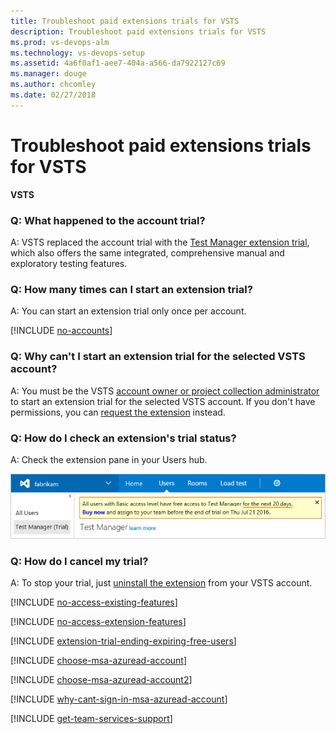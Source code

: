 ```yaml
---
title: Troubleshoot paid extensions trials for VSTS
description: Troubleshoot paid extensions trials for VSTS
ms.prod: vs-devops-alm
ms.technology: vs-devops-setup
ms.assetid: 4a6f0af1-aee7-404a-a566-da7922127c69
ms.manager: douge
ms.author: chcomley
ms.date: 02/27/2018
---
```

[//]: # (monikerRange: 'vsts')

# Troubleshoot paid extensions trials for VSTS

**VSTS**

<a name="account-trial"></a>

### Q: What happened to the account trial?

A: VSTS replaced the account trial with the
[Test Manager extension trial](https://marketplace.visualstudio.com/items/ms.vss-testmanager-web),
which also offers the same integrated, 
comprehensive manual and exploratory testing features.

### Q: How many times can I start an extension trial?

A:  You can start an extension trial only once per account.

<a name="no-accounts"></a>

[!INCLUDE [no-accounts](_shared/qa-no-accounts.md)]

<a name="no-permissions"></a>

### Q: Why can't I start an extension trial for the selected VSTS account?

A: You must be the VSTS [account owner or project collection administrator](faq-billing-setup.md#find-owner)
to start an extension trial for the selected VSTS account. If you don't have permissions,
you can [request the extension](../marketplace/request-vsts-extension.md) instead.

<a name="check-trial"></a>

### Q: How do I check an extension's trial status?

A: Check the extension pane in your Users hub.

![Check extension trial](_img/try-additional-features/check-extension-trial-updated-ui.png)

### Q: How do I cancel my trial?

A: To stop your trial, just
[uninstall the extension](../marketplace/uninstall-disable-vsts-extensions.md)
from your VSTS account.

<a name="feature-access"></a>

[!INCLUDE [no-access-existing-features](../_shared/qa-no-access-existing-features.md)]

<a name="extension-access"></a>

[!INCLUDE [no-access-extension-features](../_shared/qa-no-access-extension-features.md)]

[!INCLUDE [extension-trial-ending-expiring-free-users](../_shared/qa-extension-trial-ending-expiring-free-users.md)]

<a name="ChooseOrgAcctMSAcct"></a>

[!INCLUDE [choose-msa-azuread-account](../_shared/qa-choose-msa-azuread-account.md)]

[!INCLUDE [choose-msa-azuread-account2](../_shared/qa-choose-msa-azuread-account2.md)]

[!INCLUDE [why-cant-sign-in-msa-azuread-account](../_shared/qa-why-cant-sign-in-msa-azuread-account.md)]

<a name="get-support"></a>

[!INCLUDE [get-team-services-support](../_shared/qa-get-vsts-support.md)]
